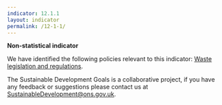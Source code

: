 ```yaml
---
indicator: 12.1.1
layout: indicator
permalink: /12-1-1/
---
```

**Non-statistical indicator**

We have identified the following policies relevant to this indicator: [Waste legislation and regulations](https://www.gov.uk/guidance/waste-legislation-and-regulations).

The Sustainable Development Goals is a collaborative project, if you have any feedback or suggestions please contact us at <SustainableDevelopment@ons.gov.uk>.